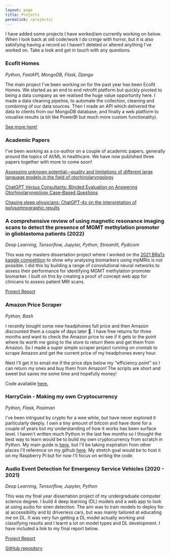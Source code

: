 ```yaml
---
layout: page
title: Projects
permalink: /projects/
---
```


I have added some projects I have worked/am currently working on below. When I look back at old code/work I do cringe with horror, but it is also satisfying having a record so I haven't deleted or altered anything I've worked on. Take a look and get in touch with any questions.

<h3>Ecofit Homes</h3>

<i>Python, FastAPI, MongoDB, Flask, Django</i>

The main project I've been working on for the past year has been Ecofit Homes. We started as an end to end retrofit platform but quickly pivoted to being a data company as we realised the huge value opportunity here. I made a data cleaning pipeline, to automate the collection, cleaning and combining of our data sources. Then I made an API which delivered the data to clients from our MongoDB database, and finally a web platform to visualise results (a bit like PowerBI but much more custom functionality).

<a href="https://www.ecofithomes.com">See more here!</a>

<h3>Academic Papers</h3>

I've been working as a co-author on a couple of academic papers, generally around the topics of AI/ML in healthcare. We have now published three papers together with more to come soon!

<a href="https://www.tandfonline.com/doi/full/10.1080/00016489.2024.2352843">Assessing unknown potential—quality and limitations of different large language models in the field of otorhinolaryngology</a>

<a href="https://mededu.jmir.org/2023/1/e49183">ChatGPT Versus Consultants: Blinded Evaluation on Answering Otorhinolaryngology Case–Based Questions</a>

<a href="https://link.springer.com/article/10.1007/s00405-024-08985-3">Chasing sleep physicians: ChatGPT-4o on the interpretation of polysomnographic results</a>


<h3> A comprehensive review of using magnetic resonance imaging scans to detect the presence of MGMT methylation promoter in glioblastoma patients (2022) </h3>

<i> Deep Learning, Tensorflow, Jupyter, Python, Streamlit, Pydicom </i>

This was my masters dissertation project where I worked on the <a href="https://www.kaggle.com/competitions/rsna-miccai-brain-tumor-radiogenomic-classification"> 2021 BRaTs kaggle competition</a> to show why analysing biomarkers using mpMRIs is not possible. I did this by building a range of convolutional neural networks to assess their performance for identifying MGMT methylation promoter biomarker. I built on this by creating a proof of concept web app for clinicans to assess patient MRI scans.

<a href="../DissertationSubmission.docx"> Project Report</a>


<h3> Amazon Price Scraper </h3>

<i> Python, Bash </i>

I recently bought some new headphones full price and then Amazon discounted them a couple of days later 🥲. I have free returns for three months and want to check the Amazon price to see if it gets to the point where its worth me going to the store to return them and get them from Amazon. So I made a super simple scraper project running on crontab to scrape Amazon and get the current price of my headphones every hour.

Next I'll get it to email me if the price dips below my "efficiency point" so I can return my ones and buy them from Amazon! The scripts are short and sweet but saves me some time and hopefully money!

Code available <a href="https://github.com/smithharryh/AmazonPriceScraper ">here.</a>

<h3> HarryCoin - Making my own Cryptocurrency </h3>

<i> Python, Flask, Postman </i>

I've been intrigued by crypto for a wee while, but have never explored it particularly deeply. I own a tiny amount of bitcoin and have done for a couple of years but my understanding of how it works has been surface level. I haven't written much Python in the last few months so I thought the best way to learn would be to build my own cryptocurrency from scratch in Python. My main guide is <a href="https://medium.com/@nathan_149/making-my-own-cryptocurrency-from-scratch-42e05d4460c2"> here</a>, but I'll be taking inspiration from other places I'll reference on my github <a href= "https://github.com/smithharryh/HarryCoin">here</a>. My stretch goal would be to host it on my Raspberry Pi but for now I'll focus on writing the code.


<h3> Audio Event Detection for Emergency Service Vehicles (2020 - 2021) </h3>

<i> Deep Learning, Tensorflow, Jupyter, Python </i>

This was my final year dissertation project of my undergraduate computer science degree. I build 4 deep learning (DL) models and  a web app to look at using audio for siren detection. The aim was to train models to deploy for a) accessibility and b) driverless cars, but was mainly tailored at educating me on DL. It was very fun getting a DL model actually working and classifying results and I learnt a lot on model types and DL development. I have included a link to my final report below.

<a href="../FinalReport.pdf"> Project Report</a>

<a href="https://github.com/smithharryh/Emergency-Service-Vehicle-Detection"> GitHub repository</a>
